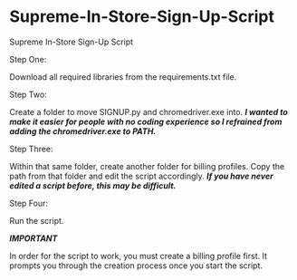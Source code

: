 # Supreme-In-Store-Sign-Up-Script
Supreme In-Store Sign-Up Script


Step One: 

Download all required libraries from the requirements.txt file.

Step Two:

Create a folder to move SIGNUP.py and chromedriver.exe into. 
***I wanted to make it easier for people with no coding experience so I refrained from adding the chromedriver.exe to PATH.***

Step Three:

Within that same folder, create another folder for billing profiles. Copy the path from that folder and edit the script accordingly.
***If you have never edited a script before, this may be difficult.***

Step Four:

Run the script. 

***IMPORTANT*** 

In order for the script to work, you must create a billing profile first. It prompts you through the creation process once you start the script.

